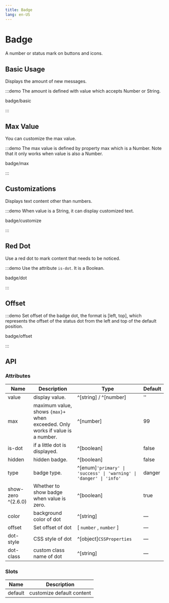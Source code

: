 ```yaml
---
title: Badge
lang: en-US
---
```


# Badge

A number or status mark on buttons and icons.

## Basic Usage

Displays the amount of new messages.

:::demo The amount is defined with value which accepts Number or String.

badge/basic

:::

## Max Value

You can customize the max value.

:::demo The max value is defined by property max which is a Number. Note that it only works when value is also a Number.

badge/max

:::

## Customizations

Displays text content other than numbers.

:::demo When value is a String, it can display customized text.

badge/customize

:::

## Red Dot

Use a red dot to mark content that needs to be noticed.

:::demo Use the attribute `is-dot`. It is a Boolean.

badge/dot

:::

## Offset

:::demo Set offset of the badge dot, the format is [left, top], which represents the offset of the status dot from the left and top of the default position.

badge/offset

:::

## API

### Attributes

| Name               | Description                                                  | Type                                                         | Default |
| ------------------ | ------------------------------------------------------------ | ------------------------------------------------------------ | ------- |
| value              | display value.                                               | ^[string] / ^[number]                                        | ''      |
| max                | maximum value, shows `{max}+` when exceeded. Only works if value is a number. | ^[number]                                                    | 99      |
| is-dot             | if a little dot is displayed.                                | ^[boolean]                                                   | false   |
| hidden             | hidden badge.                                                | ^[boolean]                                                   | false   |
| type               | badge type.                                                  | ^[enum]`'primary' \| 'success' \| 'warning' \| 'danger' \| 'info'` | danger  |
| show-zero ^(2.6.0) | Whether to show badge when value is zero.                    | ^[boolean]                                                   | true    |
| color              | background color of dot                                      | ^[string]                                                    | —       |
| offset             | Set offset of  dot                                           | [ `number` , `number` ]                                      | —       |
| dot-style          | CSS style of dot                                             | ^[object]`CSSProperties`                                     | —       |
| dot-class          | custom class name of dot                                     | ^[string]                                                    | —       |

### Slots

| Name    | Description               |
| ------- | ------------------------- |
| default | customize default content |
